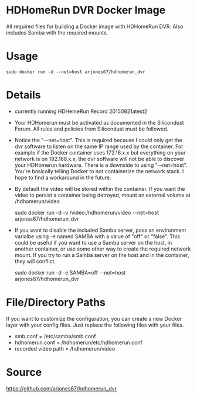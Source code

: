 # HDHomeRun DVR Docker Image

All required files for building a Docker image with HDHomeRun DVR.  Also includes Samba with the required mounts.

# Usage
    sudo docker run -d --net=host arjones67/hdhomerun_dvr

# Details

* currently running HDHemeRun Record 20150821atest2 
* Your HDHomerun must be activated as documented in the Silicondust Forum. All rules and policies from Silicondust must be followed.
* Notice the "--net=host".  This is required because I could only get the dvr software to listen on the same IP range used by the container.  For example if the Docker container uses 172.16.x.x but everything on your network is on 192.168.x.x, the dvr software will not be able to discover your HDHomerun hardware.  There is a downside to using "--net=host".  You're basically telling Docker to not containerize the network stack.  I hope to find a workaround in the future.
* By default the video will be stored within the container.  If you want the video to persist a container being detroyed, mount an external volume at /hdhomerun/video

    
    sudo docker run -d -v /video:/hdhomerun/video --net=host arjones67/hdhomerun_dvr

* If you want to disable the included Samba server, pass an environment varialbe using -e named SAMBA with a value of "off" or "false".  This could be useful if you want to use a Samba server on the host, in another container, or use some other way to create the required network mount.  If you try to run a Samba server on the host and in the container, they will conflict.


    sudo docker run -d -e SAMBA=off --net=host arjones67/hdhomerun_dvr


# File/Directory Paths
If you want to customize the configuration, you can create a new Docker layer with your config files.  Just replace the following files with your files.
* smb.conf = /etc/samba/smb.conf
* hdhomerun.conf = /hdhomerun/etc/hdhomerun.conf
* recorded video path = /hdhomerun/video

# Source
https://github.com/arjones67/hdhomerun_dvr
